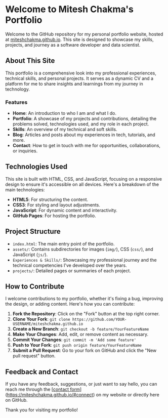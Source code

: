 # Welcome to Mitesh Chakma's Portfolio

Welcome to the GitHub repository for my personal portfolio website, hosted at [miteshchakma.github.io](https://miteshchakma.github.io). This site is designed to showcase my skills, projects, and journey as a software developer and data scientist.

## About This Site

This portfolio is a comprehensive look into my professional experiences, technical skills, and personal projects. It serves as a dynamic CV and a platform for me to share insights and learnings from my journey in technology.

### Features

- **Home**: An introduction to who I am and what I do.
- **Portfolio**: A showcase of my projects and contributions, detailing the problems solved, technologies used, and my role in each project.
- **Skills**: An overview of my technical and soft skills.
- **Blog**: Articles and posts about my experiences in tech, tutorials, and more.
- **Contact**: How to get in touch with me for opportunities, collaborations, or inquiries.

## Technologies Used

This site is built with HTML, CSS, and JavaScript, focusing on a responsive design to ensure it's accessible on all devices. Here's a breakdown of the main technologies:

- **HTML5**: For structuring the content.
- **CSS3**: For styling and layout adjustments.
- **JavaScript**: For dynamic content and interactivity.
- **GitHub Pages**: For hosting the portfolio.

## Project Structure

- `index.html`: The main entry point of the portfolio.
- `assets/`: Contains subdirectories for images (`img/`), CSS (`css/`), and JavaScript (`js/`).
- `Experiences & Skills/`: Showcasing my professional journey and the technical competencies I've developed over the years.
- `projects/`: Detailed pages or summaries of each project.

## How to Contribute

I welcome contributions to my portfolio, whether it's fixing a bug, improving the design, or adding content. Here's how you can contribute:

1. **Fork the Repository**: Click on the "Fork" button at the top right corner.
2. **Clone Your Fork**: `git clone https://github.com/YOUR-USERNAME/miteshchakma.github.io`
3. **Create a New Branch**: `git checkout -b feature/YourFeatureName`
4. **Make Your Changes**: Add, edit, or remove content as necessary.
5. **Commit Your Changes**: `git commit -m 'Add some feature'`
6. **Push to Your Fork**: `git push origin feature/YourFeatureName`
7. **Submit a Pull Request**: Go to your fork on GitHub and click the "New pull request" button.

## Feedback and Contact

If you have any feedback, suggestions, or just want to say hello, you can reach me through the [[contact form](https://miteshchakma.github.io/contact)](https://miteshchakma.github.io/#connect) on my website or directly here on GitHub.

Thank you for visiting my portfolio!

